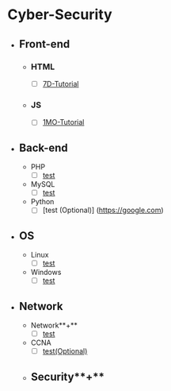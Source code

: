 # Cyber-Security
* ## Front-end
  - ### HTML
    - [ ] [7D-Tutorial](https://youtube.com/playlist?list=PLDoPjvoNmBAw_t_XWUFbBX-c9MafPk9ji&si=sfxD0IXLEHsniFw6)
  - ### JS
    - [ ] [1MO-Tutorial](https://youtube.com/playlist?list=PLDoPjvoNmBAx3kiplQR_oeDqLDBUDYwVv&si=Gfbhn2k2bbG-cedb)
* ## Back-end
  - PHP
    - [ ] [test](https://google.com)
  - MySQL
    - [ ] [test](https://google.com)
  - Python
    - [ ] [test (Optional)] (https://google.com)
* ## OS
  - Linux
    - [ ] [test](https://google.com)
  - Windows
    - [ ] [test](https://google.com)
* ## Network
  - Network**+**
    - [ ] [test](https://google.com)
  - CCNA
    - [ ] [test(Optional)](https://google.com)
  * ## Security**+**

